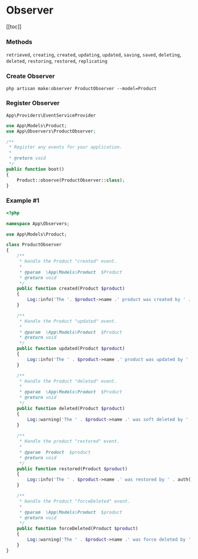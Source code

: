 # Observer

[[toc]]

### Methods

```retrieved```, ```creating```, ```created```, ```updating```, ```updated```, ```saving```, ```saved```, ```deleting```, ```deleted```, ```restoring```, ```restored```, ```replicating```


### Create Observer

```ssh
php artisan make:observer ProductObserver --model=Product
```

### Register Observer 

```App\Providers\EventServiceProvider```

```php
use App\Models\Product;
use App\Observers\ProductObserver;

/**
 * Register any events for your application.
 *
 * @return void
 */
public function boot()
{
    Product::observe(ProductObserver::class);
}
```

### Example #1

```php
<?php

namespace App\Observers;

use App\Models\Product;

class ProductObserver
{
    /**
     * Handle the Product "created" event.
     *
     * @param  \App\Models\Product  $Product
     * @return void
     */
    public function created(Product $product)
    {
        Log::info('The '. $product->name .' product was created by ' . auth()->user()->name);
    }

    /**
     * Handle the Product "updated" event.
     *
     * @param  \App\Models\Product  $Product
     * @return void
     */
    public function updated(Product $product)
    {
        Log::info('The ' . $product->name .' product was updated by ' . auth()->user()->name);
    }

    /**
     * Handle the Product "deleted" event.
     *
     * @param  \App\Models\Product  $Product
     * @return void
     */
    public function deleted(Product $product)
    {
        Log::warning('The ' . $product->name .' was soft deleted by ' . auth()->user()->name);
    }
	
	/**
     * Handle the product "restored" event.
     *
     * @param  Product  $product
     * @return void
     */
    public function restored(Product $product)
    {
        Log::info('The ' . $product->name .' was restored by ' . auth()->user()->name);
    }

    /**
     * Handle the Product "forceDeleted" event.
     *
     * @param  \App\Models\Product  $product
     * @return void
     */
    public function forceDeleted(Product $product)
    {
        Log::warning('The ' . $product->name .' was force deleted by ' . auth()->user()->name);
    }
}
```